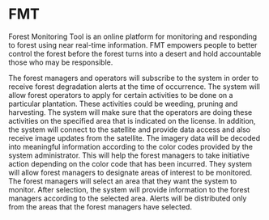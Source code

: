 # FMT

Forest Monitoring Tool is an online platform for monitoring and responding to forest using near real-time information. FMT empowers people to better control the forest before the forest turns into a desert and hold accountable those who may be responsible. 

The forest managers and operators will subscribe to the system in order to receive forest degradation alerts at the time of occurrence. The system will allow forest operators to apply for certain activities to be done on a particular plantation. These activities could be weeding, pruning and harvesting. The system will make sure that the operators are doing these activities on the specified area that is indicated on the license. 
In addition, the system will connect to the satellite and provide data access and also receive image updates from the satellite. The imagery data will be decoded into meaningful information according to the color codes provided by the system administrator. This will help the forest managers to take initiative action depending on the color code that has been incurred. 
They system will allow forest managers to designate areas of interest to be monitored. The forest managers will select an area that they want the system to monitor.  After selection, the system will provide information to the forest managers according to the selected area. Alerts will be distributed only from the areas that the forest managers have selected. 
